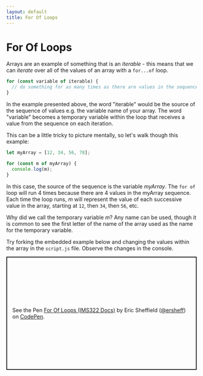 ```yaml
---
layout: default
title: For Of Loops
---
```

# For Of Loops
Arrays are an example of something that is an *iterable* - this means that we can *iterate* over all of the values of an array with a `for...of` loop.

```js
for (const variable of iterable) {
  // do something for as many times as there are values in the sequence
}
```

In the example presented above, the word "iterable" would be the source of the sequence of values e.g. the variable name of your array. The word "variable" becomes a temporary variable within the loop that receives a value from the sequence on each iteration. 

This can be a little tricky to picture mentally, so let's walk though this example:
```js
let myArray = [12, 34, 56, 78];

for (const m of myArray) {
  console.log(m);
}
```
In this case, the source of the sequence is the variable *myArray*. The `for of` loop will run 4 times because there are 4 values in the myArray sequence. Each time the loop runs, *m* will represent the value of each successive value in the array, starting at `12`, then `34`, then `56`, etc.

Why did we call the temporary variable *m*? Any name can be used, though it is common to see the first letter of the name of the array used as the name for the temporary variable.

Try forking the embedded example below and changing the values within the array in the `script.js` file. Observe the changes in the console.
<p class="codepen" data-height="300" data-default-tab="html,result" data-slug-hash="poYzNNa" data-editable="true" data-user="ersheff" style="height: 300px; box-sizing: border-box; display: flex; align-items: center; justify-content: center; border: 2px solid; margin: 1em 0; padding: 1em;">
  <span>See the Pen <a href="https://codepen.io/ersheff/pen/poYzNNa">
  For Of Loops (IMS322 Docs)</a> by Eric Sheffield (<a href="https://codepen.io/ersheff">@ersheff</a>)
  on <a href="https://codepen.io">CodePen</a>.</span>
</p>
<script async src="https://cpwebassets.codepen.io/assets/embed/ei.js"></script>